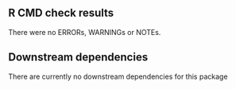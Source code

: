 ## R CMD check results
There were no ERRORs, WARNINGs or NOTEs.

## Downstream dependencies
There are currently no downstream dependencies for this package